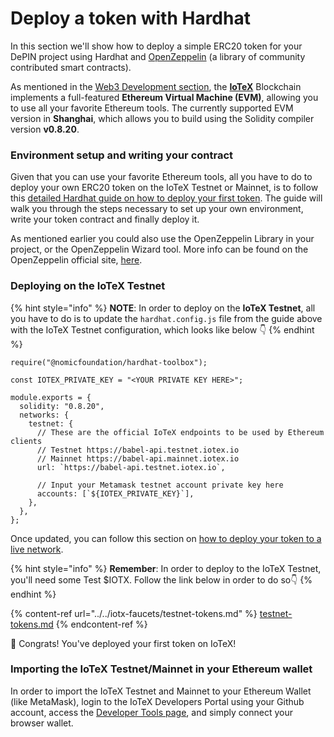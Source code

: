 # Deploy a token with Hardhat

In this section we'll show how to deploy a simple ERC20 token for your DePIN project using Hardhat and [OpenZeppelin](https://www.openzeppelin.com/) (a library of community contributed smart contracts). &#x20;

As mentioned in the [Web3 Development section](../../web3-development/), the [**IoTeX**](https://iotex.io/) Blockchain implements a full-featured **Ethereum Virtual Machine (EVM)**, allowing you to use all your favorite Ethereum tools.  The currently supported EVM version in **Shanghai**, which allows you to build using the Solidity compiler version **v0.8.20**.&#x20;

### Environment setup and writing your contract&#x20;

Given that you can use your favorite Ethereum tools, all you have to do to deploy your own ERC20 token on the IoTeX Testnet or Mainnet, is to follow this [detailed Hardhat guide on how to deploy your first token](https://hardhat.org/tutorial). The guide will walk you through the steps necessary to set up your own environment, write your token contract and finally deploy it.&#x20;

As mentioned earlier you could also use the OpenZeppelin Library in your project, or the OpenZeppelin Wizard tool. More info can be found on the OpenZeppelin official site, [here](https://www.openzeppelin.com/contracts).&#x20;

### Deploying on the IoTeX Testnet

{% hint style="info" %}
**NOTE**: In order to deploy on the **IoTeX Testnet**, all you have to do is to update the `hardhat.config.js` file from the guide above with the IoTeX Testnet configuration, which looks like below 👇
{% endhint %}

```
require("@nomicfoundation/hardhat-toolbox");

const IOTEX_PRIVATE_KEY = "<YOUR PRIVATE KEY HERE>";

module.exports = {
  solidity: "0.8.20",
  networks: {
    testnet: {
      // These are the official IoTeX endpoints to be used by Ethereum clients
      // Testnet https://babel-api.testnet.iotex.io
      // Mainnet https://babel-api.mainnet.iotex.io
      url: `https://babel-api.testnet.iotex.io`,

      // Input your Metamask testnet account private key here
      accounts: [`${IOTEX_PRIVATE_KEY}`],
    },
  },
};
```

Once updated, you can follow this section on [how to deploy your token to a live network](https://hardhat.org/tutorial/deploying-to-a-live-network).&#x20;

{% hint style="info" %}
**Remember**: In order to deploy to the IoTeX Testnet, you'll need some Test $IOTX. Follow the link below in order to do so👇
{% endhint %}

{% content-ref url="../../iotx-faucets/testnet-tokens.md" %}
[testnet-tokens.md](../../iotx-faucets/testnet-tokens.md)
{% endcontent-ref %}

🎉 Congrats! You've deployed your first token on IoTeX!&#x20;

### Importing the IoTeX Testnet/Mainnet in your Ethereum wallet

In order to import the IoTeX Testnet and Mainnet to your Ethereum Wallet (like MetaMask), login to the IoTeX Developers Portal using your Github account, access the [Developer Tools page](https://developers.iotex.io/dev-tools?tool=network-config), and simply connect your browser wallet.&#x20;
